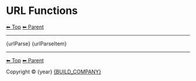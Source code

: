 # URL Functions

<!-- TEMPLATE header 2 -->
[⬅ Top](index.md) [⬅ Parent ](../index.md)
<hr />

{urlParse}
{urlParseItem}

<!-- TEMPLATE footer 5 -->
<hr />

[⬅ Top](index.md) [⬅ Parent ](../index.md)

Copyright &copy; {year} [{BUILD_COMPANY}]({BUILD_COMPANY_LINK}{title})
